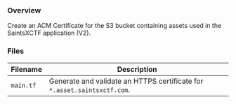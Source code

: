 ### Overview

Create an ACM Certificate for the S3 bucket containing assets used in the SaintsXCTF application (V2).

### Files

| Filename            | Description                                                                                  |
|---------------------|----------------------------------------------------------------------------------------------|
| `main.tf`           | Generate and validate an HTTPS certificate for `*.asset.saintsxctf.com`.                     |